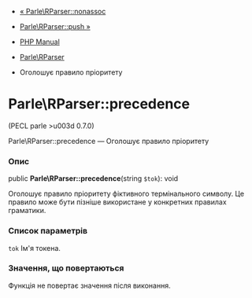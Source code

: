 - [« Parle\RParser::nonassoc](parle-rparser.nonassoc.md)
- [Parle\RParser::push »](parle-rparser.push.md)

- [PHP Manual](index.md)
- [Parle\RParser](class.parle-rparser.md)
- Оголошує правило пріоритету

# Parle\RParser::precedence

(PECL parle \>u003d 0.7.0)

Parle\RParser::precedence — Оголошує правило пріоритету

### Опис

public **Parle\RParser::precedence**(string `$tok`): void

Оголошує правило пріоритету фіктивного термінального символу. Це
правило може бути пізніше використане у конкретних правилах граматики.

### Список параметрів

`tok`
Ім'я токена.

### Значення, що повертаються

Функція не повертає значення після виконання.
